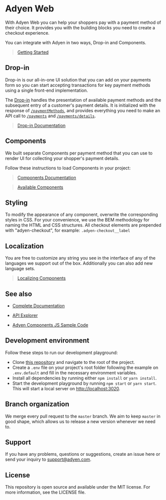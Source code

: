 # Adyen Web

With Adyen Web you can help your shoppers pay with a payment method of their choice. It provides you with the building blocks you need to create a checkout experience.

You can integrate with Adyen in two ways, Drop-in and Components.

> [Getting Started](https://docs.adyen.com/checkout/)

## Drop-in

Drop-in is our all-in-one UI solution that you can add on your payments form so you can start accepting transactions for key payment methods using a single front-end implementation.

The [Drop-in](https://docs.adyen.com/checkout/drop-in-web/) handles the presentation of available payment methods and the subsequent entry of a customer's payment details. It is initialized with the response of [`/paymentMethods`][apiexplorer.paymentmethods], and provides everything you need to make an API call to [`/payments`][apiexplorer.payments] and [`/payments/details`][apiexplorer.paymentsdetails].

> [Drop-in Documentation](https://docs.adyen.com/checkout/drop-in-web/)

## Components

We built separate Components per payment method that you can use to render UI for collecting your shopper's payment details.

Follow these instructions to load Components in your project:

> [Components Documentation](https://docs.adyen.com/checkout/components-web/)

> [Available Components](https://docs.adyen.com/checkout/supported-payment-methods)

## Styling

To modify the appearance of any component, overwrite the corresponding styles in CSS.
For your convenience, we use the BEM methodology for naming the HTML and CSS structures. All checkout elements are prepended with "adyen-checkout", for example: `.adyen-checkout__label`

## Localization

You are free to customize any string you see in the interface of any of the languages we support out of the box. Additionally you can also add new language sets.

> [Localizing Components](https://docs.adyen.com/checkout/components-web/localization-components/)

## See also

-   [Complete Documentation](https://docs.adyen.com/checkout/)

-   [API Explorer](https://docs.adyen.com/api-explorer/)

-   [Adyen Components JS Sample Code](https://github.com/Adyen/adyen-components-js-sample-code)


## Development environment

Follow these steps to run our development playground:

* Clone [this repository](https://github.com/Adyen/adyen-web) and navigate to the root of the project.
* Create a `.env` file on your project's root folder following the example on `.env.default` and fill in the necessary environment variables.
* Install all dependencies by running either `npm install` or `yarn install`.
* Start the development playground by running `npm start` or `yarn start`. This will start a local server on [http://localhost:3020](http://localhost:3020).

## Branch organization

We merge every pull request to the `master` branch. We aim to keep `master` in good shape, which allows us to release a new version whenever we need to.

## Support

If you have any problems, questions or suggestions, create an issue here or send your inquiry to support@adyen.com.


## License

This repository is open source and available under the MIT license. For more information, see the LICENSE file.

[apiexplorer.paymentmethods]: https://docs.adyen.com/api-explorer/#/PaymentSetupAndVerificationService/v49/paymentMethods
[apiexplorer.payments]: https://docs.adyen.com/api-explorer/#/PaymentSetupAndVerificationService/v49/payments
[apiexplorer.paymentsdetails]: https://docs.adyen.com/api-explorer/#/PaymentSetupAndVerificationService/v49/paymentsDetails
